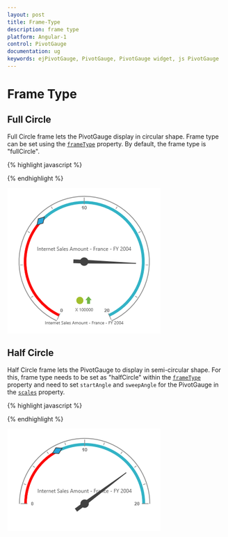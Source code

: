 ```yaml
---
layout: post
title: Frame-Type
description: frame type 
platform: Angular-1
control: PivotGauge
documentation: ug
keywords: ejPivotGauge, PivotGauge, PivotGauge widget, js PivotGauge 
---
```


# Frame Type

## Full Circle

Full Circle frame lets the PivotGauge display in circular shape. Frame type can be set using the [`frameType`](/api/js/ejcirculargauge#members:frame) property.  By default, the frame type is "fullCircle".

{% highlight javascript %}

<div ng-controller="PivotGaugeCtrl">
    <div id="PivotGauge1" ej-pivotgauge e-frame="frame" />
</div>
<script>
    angular.module('PivotGaugeApp', ['ejangular']).controller('PivotGaugeCtrl', function ($scope) {
        //..
        $scope.frame = {
            frame: { frameType: "fullCircle" }
        };
    });
</script>

{% endhighlight %}

![](Frame-Type_images/FullCircle.png) 

## Half Circle

Half Circle frame lets the PivotGauge to display in semi-circular shape. For this, frame type needs to be set as "halfCircle" within the [`frameType`](/api/js/ejcirculargauge#members:frame) property and need to set `startAngle` and `sweepAngle` for the PivotGauge in the  [`scales`](/api/js/ejcirculargauge#members:scales) property.

{% highlight javascript %}

<div ng-controller="PivotGaugeCtrl">
    <div id="PivotGauge1" ej-pivotgauge e-scales="scales" e-frame="frame" />
</div>
<script>
    var scale= [{
        //..
        startAngle: 180, sweepAngle: 180
        //..
    }];
    angular.module('PivotGaugeApp', ['ejangular']).controller('PivotGaugeCtrl', function ($scope) {
        //..
        $scope.frame = {
               frameType: 'halfcircle',
               halfCircleFrameStartAngle: 180, halfCircleFrameEndAngle: 360
        };
        $scope.scales = scale;
    });
</script>

{% endhighlight %}

![](Frame-Type_images/HalfCircle.png) 

